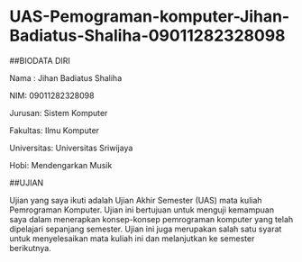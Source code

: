 
# UAS-Pemograman-komputer-Jihan-Badiatus-Shaliha-09011282328098

##BIODATA DIRI

Nama : Jihan Badiatus Shaliha

NIM: 09011282328098

Jurusan: Sistem Komputer

Fakultas: Ilmu Komputer

Universitas: Universitas Sriwijaya

Hobi: Mendengarkan Musik

##UJIAN

Ujian yang saya ikuti adalah Ujian Akhir Semester (UAS) mata kuliah Pemrograman Komputer. Ujian ini bertujuan untuk menguji kemampuan saya dalam menerapkan konsep-konsep pemrograman komputer yang telah dipelajari sepanjang semester. Ujian ini juga merupakan salah satu syarat untuk menyelesaikan mata kuliah ini dan melanjutkan ke semester berikutnya.
